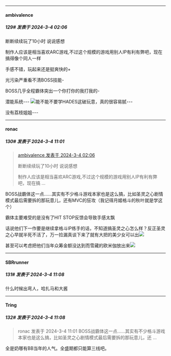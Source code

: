 ﻿
*****

####  ambivalence  
##### 129#       发表于 2024-3-4 02:06

断断续续玩了10小时 说说感想

制作人应该是相当喜欢ARC游戏,不过这个规模的游戏用别人IP有利有弊吧，现在搞得像个同人一样

手感不错，玩起来还是挺爽快的+

光污染严重看不清BOSS技能-

BOSS几乎全程霸体突出一个你打你的我打我的-

潜能系统---
<img src="https://static.saraba1st.com/image/smiley/face2017/001.png" referrerpolicy="no-referrer">能不能不要学HADES这破玩意，真的很容易腻---

没有荔枝姐姐---


*****

####  ronac  
##### 130#       发表于 2024-3-4 11:01

<blockquote><a href="httphttps://bbs.saraba1st.com/2b/forum.php?mod=redirect&amp;goto=findpost&amp;pid=64137063&amp;ptid=2149107" target="_blank">ambivalence 发表于 2024-3-4 02:06</a>

断断续续玩了10小时 说说感想

制作人应该是相当喜欢ARC游戏,不过这个规模的游戏用别人IP有利有弊吧，现在搞 ...</blockquote>
BOSS战霸体这一点……其实有不少格斗游戏本家也是这么搞，比如圣灵之心剧情模式最后需要拆的那玩意儿，还有MVC的狂攻（我记得月姬格斗的秋叶就是学这个）

霸体主要难受的是没有了HIT STOP反馈会导致手感太飘

话说他们下一作要是继续拿格斗IP练手的话，不知道搞圣灵之心怎么样？反正圣灵之心早就半死不活了，万一捡漏真谈下来了就有大把的美少女可以出<img src="https://static.saraba1st.com/image/smiley/face2017/044.png" referrerpolicy="no-referrer">

甚至可以考虑把他们当年众筹金额没达到而雪藏的欧米伽放出来<img src="https://static.saraba1st.com/image/smiley/face2017/067.png" referrerpolicy="no-referrer">


*****

####  SBRrunner  
##### 131#       发表于 2024-3-4 11:08

什么时候出弯人，哈扎马和大酱

*****

####  Tring  
##### 132#       发表于 2024-3-4 11:08

<blockquote>ronac 发表于 2024-3-4 11:01
BOSS战霸体这一点……其实有不少格斗游戏本家也是这么搞，比如圣灵之心剧情模式最后需要拆的那玩意儿，还 ...</blockquote>
全是奶哪有BB当年的人气。全盛期都只能算三线吧。

